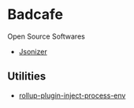 # Badcafe

Open Source Softwares

* [Jsonizer](jsonizer)

## Utilities

* [rollup-plugin-inject-process-env](https://github.com/badcafe/rollup-plugin-inject-process-env)
